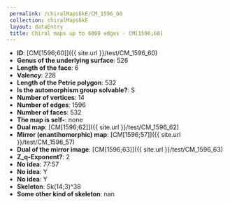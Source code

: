 ```yaml
--- 
 permalink: /chiralMaps6kE/CM_1596_60 
 collection: chiralMaps6kE
 layout: dataEntry
 title: Chiral maps up to 6000 edges - CM[1596;60]
---
```


- **ID**: [CM[1596;60]]({{ site.url }}/test/CM_1596_60)
- **Genus of the underlying surface**: 526
- **Length of the face**: 6
- **Valency**: 228
- **Length of the Petrie polygon**: 532
- **Is the automorphism group solvable?**: S
- **Number of vertices**: 14
- **Number of edges**: 1596
- **Number of faces**: 532
- **The map is self-**: none
- **Dual map**: [CM[1596;62]]({{ site.url }}/test/CM_1596_62)
- **Mirror (enantihomorphic) map**: [CM[1596;57]]({{ site.url }}/test/CM_1596_57)
- **Dual of the mirror image**: [CM[1596;63]]({{ site.url }}/test/CM_1596_63)
- **Z_q-Exponent?**: 2
- **No idea**:  77:57
- **No idea**: Y
- **No idea**: Y
- **Skeleton**: Sk(14;3)^38
- **Some other kind of skeleton**: nan
